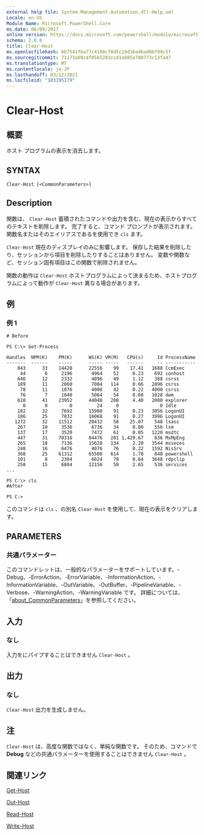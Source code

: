 ```yaml
---
external help file: System.Management.Automation.dll-Help.xml
Locale: en-US
Module Name: Microsoft.PowerShell.Core
ms.date: 06/09/2017
online version: https://docs.microsoft.com/powershell/module/microsoft.powershell.core/clear-host?view=powershell-7.2&WT.mc_id=ps-gethelp
schema: 2.0.0
title: Clear-Host
ms.openlocfilehash: 6b7541fba77c4160cf8d5c2dd36a4bad0bf99c5f
ms.sourcegitcommit: 71173a89c4f05b5283ccd1e885a780773c13fa47
ms.translationtype: MT
ms.contentlocale: ja-JP
ms.lasthandoff: 03/12/2021
ms.locfileid: "103195179"
---
```

# Clear-Host

## 概要

ホスト プログラムの表示を消去します。

## SYNTAX

```
Clear-Host [<CommonParameters>]
```

## Description

関数は、 `Clear-Host` 蓄積されたコマンドや出力を含む、現在の表示からすべてのテキストを削除します。 完了すると、コマンド プロンプトが表示されます。 関数名またはそのエイリアスであるを使用でき `cls` ます。

`Clear-Host` 現在のディスプレイのみに影響します。 保存した結果を削除したり、セッションから項目を削除したりすることはありません。 変数や関数など、セッション固有項目はこの関数で削除されません。

関数の動作は `Clear-Host` ホストプログラムによって決まるため、ホストプログラムによって動作が `Clear-Host` 異なる場合があります。

## 例

### 例 1

```
# Before

PS C:\> Get-Process

Handles  NPM(K)    PM(K)      WS(K) VM(M)   CPU(s)     Id ProcessName
-------  ------    -----      ----- -----   ------     -- -----------
    843      33    14428      22556    99    17.41   1688 CcmExec
     44       6     2196       4964    52     0.23    692 conhost
    646      12     2332       4896    49     1.12    388 csrss
    189      11     2860       7084   114     0.66   2896 csrss
     78      11     1876       4008    42     0.22   4000 csrss
     76       7     1848       5064    54     0.08   1028 dwm
    610      41    23952      44048   208     4.40   2080 explorer
      0       0        0         24     0               0 Idle
    182      32     7692      15980    91     0.23   3056 LogonUI
    186      25     7832      16068    91     0.27   3996 LogonUI
   1272      32    11512      20432    58    25.07    548 lsass
    267      10     3536       6736    34     0.80    556 lsm
    137      17     3520       7472    61     0.05   1220 msdtc
    447      31    70316      84476   201 1,429.67    836 MsMpEng
    265      18     7136      15628   134     2.20   3544 msseces
    248      16     6476       4076    76     0.22   1592 NisSrv
    368      25    61312      65508   614     1.78    848 powershell
    101       8     2304       6624    70     0.64   3648 rdpclip
    258      15     6804      12156    50     2.65    536 services
...

PS C:\> cls
#After

PS C:>
```

このコマンドは `cls` 、の別名 `Clear-Host` を使用して、現在の表示をクリアします。

## PARAMETERS

### 共通パラメーター
このコマンドレットは、一般的なパラメーターをサポートしています。-Debug、-ErrorAction、-ErrorVariable、-InformationAction、-InformationVariable、-OutVariable、-OutBuffer、-PipelineVariable、-Verbose、-WarningAction、-WarningVariable です。 詳細については、「[about_CommonParameters](https://go.microsoft.com/fwlink/?LinkID=113216)」を参照してください。

## 入力

### なし

入力をにパイプすることはできません `Clear-Host` 。

## 出力

### なし

`Clear-Host` 出力を生成しません。

## 注

`Clear-Host` は、高度な関数ではなく、単純な関数です。 そのため、コマンドで **Debug** などの共通パラメーターを使用することはできません `Clear-Host` 。

## 関連リンク

[Get-Host](../Microsoft.PowerShell.Utility/Get-Host.md)

[Out-Host](Out-Host.md)

[Read-Host](../Microsoft.PowerShell.Utility/Read-Host.md)

[Write-Host](../Microsoft.PowerShell.Utility/Write-Host.md)

